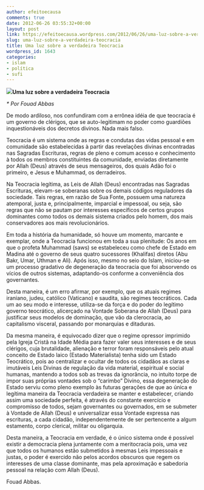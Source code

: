 ```yaml
---
author: efeitoecausa
comments: true
date: 2012-06-26 03:55:32+00:00
layout: post
link: https://efeitoecausa.wordpress.com/2012/06/26/uma-luz-sobre-a-verdadeira-teocracia/
slug: uma-luz-sobre-a-verdadeira-teocracia
title: Uma luz sobre a verdadeira Teocracia
wordpress_id: 1643
categories:
- islam
- política
- sufi
---
```


**[![](http://efeitoecausa.files.wordpress.com/2012/06/prophet_muhammad_4_xl.jpeg)](http://efeitoecausa.files.wordpress.com/2012/06/prophet_muhammad_4_xl.jpeg)Uma luz sobre a verdadeira Teocracia**




_* Por Fouad Abbas_







De modo ardiloso, nos confundiram com a errônea idéia de que teocracia é um governo de clérigos, que se auto-legitimam no poder como guardiões inquestionáveis dos decretos divinos. Nada mais falso.




Teocracia é um sistema onde as regras e condutas das vidas pessoal e em comunidade são estabelecidas à partir das revelações divinas encontradas nas Sagradas Escrituras, regras de pleno e comum acesso e conhecimento à todos os membros constituintes da comunidade, enviadas diretamente por Allah (Deus) através de seus mensageiros, dos quais Adão foi o primeiro, e Jesus e Muhammad, os derradeiros.







Na Teocracia legítima, as Leis de Allah (Deus) encontradas nas Sagradas Escrituras, elevam-se soberanas sobre os demais códigos reguladores da sociedade. Tais regras, em razão de Sua Fonte, possuem uma natureza atemporal, justa e, principalmente, imparcial e impessoal, ou seja, são regras que não se pautam por interesses específicos de certos grupos dominantes como todos os demais sistema criados pelo homem, dos mais conservadores aos mais revolucionários.







Em toda a história da humanidade, só houve um momento, marcante e exemplar, onde a Teocracia funcionou em toda a sua plenitude: Os anos em que o profeta Muhammad (saws) se estabeleceu como chefe de Estado em Madina até o governo de seus quatro sucessores (Khalifas) diretos (Abu Bakr, Umar, Uthman e Ali). Após isso, mesmo no seio do Islam, iniciou-se um processo gradativo de degeneração da teocracia que foi absorvendo os vícios de outros sistemas, adaptando-os conforme a conveniência dos governantes.







Desta maneira, é um erro afirmar, por exemplo, que os atuais regimes iraniano, judeu, católico (Vaticano) e saudita, são regimes teocráticos. Cada um ao seu modo e interesse, utiliza-se da força e do poder do legítimo governo teocrático, alicerçado na Vontade Soberana de Allah (Deus) para justificar seus modelos de dominação, que vão da clerocracia, ao capitalismo visceral, passando por monarquias e ditaduras.







Da mesma maneira, é equivocado dizer que o regime opressor imprimido pela Igreja Cristã na Idade Média para fazer valer seus interesses e de seus clérigos, cuja brutalidade, alienação e terror foram responsáveis pelo atual conceito de Estado laico (Estado Materialista) tenha sido um Estado Teocrático, pois ao centralizar e ocultar de todos os cidadãos as claras e imutáveis Leis Divinas de regulação da vida material, espiritual e social humanas, mantendo a todos sob as trevas da ignorância, no intuito torpe de impor suas próprias vontades sob o “carimbo” Divino, essa degeneração do Estado serviu como pleno exemplo às futuras gerações de que ao única e legítima maneira da Teocracia verdadeira se manter e estabelecer, criando assim uma sociedade perfeita, é através do constante exercício e compromisso de todos, sejam governantes ou governados, em se submeter à Vontade de Allah (Deus) e universalizar essa Vontade expressa nas escrituras, a cada cidadão, independentemente de ser pertencente a algum estamento, corpo clerical, militar ou oligarquia.







Desta maneira, a Teocracia em verdade, é o único sistema onde é possível existir a democracia plena juntamente com a meritocracia pois, uma vez que todos os humanos estão submetidos à mesmas Leis impessoais e justas, o poder é exercido não pelos acordos obscuros que regem os interesses de uma classe dominante, mas pela aproximação e sabedoria pessoal na relação com Allah (Deus).







Fouad Abbas.
